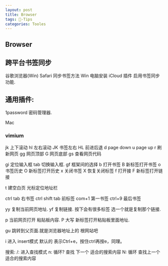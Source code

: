 ```yaml
---
layout: post
title: Browser  
tags: -Tips
categories: Tooles
---
```


## Browser
## 跨平台书签同步
谷歌浏览器(Win)  Safari 同步书签方法 Win 电脑安装 iCloud 插件 启用书签同步功能.

## 通用插件:
1password    密码管理器.

Mac




### vimium
 jk  上下滚动    hl    左右滚动                     JK  书签左右    HL    前进后退
d   page down    u     page up           r   刷新网页
gg  网页顶部      G     网页底部         gs  查看网页代码

gi  定位输入框  tab   切换输入框.                 gf  框架间的选择
b   打开书签    B     新标签打开书签                 o   书签历史    O     新标签打开历史
x   关闭书签    X     恢复关闭标签                    f   打开接         F     新标签打开链接

t   建空白页          光标定位地址栏

ctrl tab 右书签   ctrl shift tab 前标签               com+1 第一书签    ctrl+9 最后书签

yy 复制当前网页地址.                            yf 复制链接. 按下会有很多标签 选一个就是复制那个链接.

p 当前网页打开 粘贴板内容.                       P 大写  新标签打开粘贴板里面地址.

gu 跳转到父页面.就是浏览器地址上的 根网站吧

i  进入 insert模式
默认的<c-e><c-y> 表示Ctrl+e，按住ctrl再按e，<c-y>同理。

 搜索:
 /: 进入查找模式
 n: 循环? 查找 下一个 适合的搜索内容               N: 循环 查找上一个 适合的搜索内容